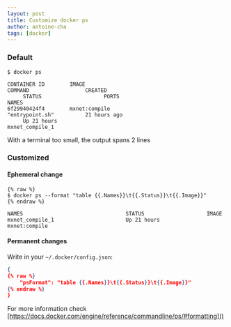 ```yaml
---
layout: post
title: Customize docker ps
author: antoine-cha
tags: [docker]
---
```


### Default

```
$ docker ps

CONTAINER ID        IMAGE                                                      COMMAND                  CREATED     
     STATUS                    PORTS                                      NAMES                                     
6f29940424f4        mxnet:compile                                              "entrypoint.sh"          21 hours ago
     Up 21 hours                                                          mxnet_compile_1                           
```
With a terminal too small, the output spans 2 lines


### Customized

#### Ephemeral change

```
{% raw %}
$ docker ps --format "table {{.Names}}\t{{.Status}}\t{{.Image}}"
{% endraw %}

NAMES                                 STATUS                    IMAGE        
mxnet_compile_1                       Up 21 hours               mxnet:compile
```

#### Permanent changes

Write in your `~/.docker/config.json`:
```JSON
{
{% raw %}
    "psFormat": "table {{.Names}}\t{{.Status}}\t{{.Image}}"
{% endraw %}
}
```

For more information check [https://docs.docker.com/engine/reference/commandline/ps/#formatting]()
